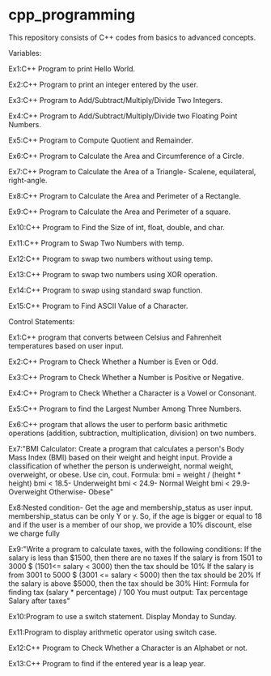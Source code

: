 # cpp_programming
This repository consists of C++ codes from basics to advanced concepts. 

Variables:

Ex1:C++ Program to print Hello World.

Ex2:C++ Program to print an integer entered by the user.

Ex3:C++ Program to Add/Subtract/Multiply/Divide Two Integers.

Ex4:C++ Program to Add/Subtract/Multiply/Divide two Floating Point Numbers.

Ex5:C++ Program to Compute Quotient and Remainder.

Ex6:C++ Program to Calculate the Area and Circumference of a Circle.

Ex7:C++ Program to Calculate the Area of a Triangle- Scalene, equilateral, right-angle.

Ex8:C++ Program to Calculate the Area and Perimeter of a Rectangle.

Ex9:C++ Program to Calculate the Area and Perimeter of a square.

Ex10:C++ Program to Find the Size of int, float, double, and char.

Ex11:C++ Program to Swap Two Numbers with temp.

Ex12:C++ Program to swap two numbers without using temp.

Ex13:C++ Program to swap two numbers using XOR operation. 

Ex14:C++ Program to swap using standard swap function.

Ex15:C++ Program to Find ASCII Value of a Character.

Control Statements:

Ex1:C++ program that converts between Celsius and Fahrenheit temperatures based on user input. 

Ex2:C++ Program to Check Whether a Number is Even or Odd.

Ex3:C++ Program to Check Whether a Number is Positive or Negative.

Ex4:C++ Program to Check Whether a Character is a Vowel or Consonant.

Ex5:C++ Program to find the Largest Number Among Three Numbers.

Ex6:C++ program that allows the user to perform basic arithmetic operations (addition, subtraction, multiplication, division) on two numbers.

Ex7:"BMI Calculator: Create a program that calculates a person's Body Mass Index (BMI) based on their weight and height input. Provide a classification of whether the person is underweight, normal weight, overweight, or obese. Use cin, cout. Formula: bmi = weight / (height * height)
bmi < 18.5- Underweight
bmi < 24.9- Normal Weight
bmi < 29.9- Overweight
Otherwise- Obese"

Ex8:Nested condition- Get the age and membership_status as user input. membership_status can be only Y or y. So, if the age is bigger or equal to 18 and if the user is a member of our shop, we provide a 10% discount, else we charge fully


Ex9:"Write a program to calculate taxes, with the following conditions:
If the salary is less than $1500, then there are no taxes
If the salary is from 1501 to 3000 $ (1501<= salary < 3000) then the tax should be 10%
If the salary is from 3001 to 5000 $ (3001 <= salary < 5000) then the tax should be 20%
If the salary is above $5000, then the tax should be 30%
Hint: Formula for finding tax (salary * percentage) / 100
You must output:
Tax percentage
Salary after taxes"

Ex10:Program to use a switch statement. Display Monday to Sunday.

Ex11:Program to display arithmetic operator using switch case.

Ex12:C++ Program to Check Whether a Character is an Alphabet or not.

Ex13:C++ Program to find if the entered year is a leap year.
